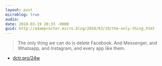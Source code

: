 ```yaml
---
layout: post
microblog: true
audio: 
date: 2018-03-19 20:33 -0000
guid: http://adamprocter.micro.blog/2018/03/19/the-only-thing.html
---
```

> The only thing we can do is delete Facebook. And Messenger, and Whatsapp, and Instagram, and every app like them.

- [dctr.pro/24w](http://dctr.pro/24w)
